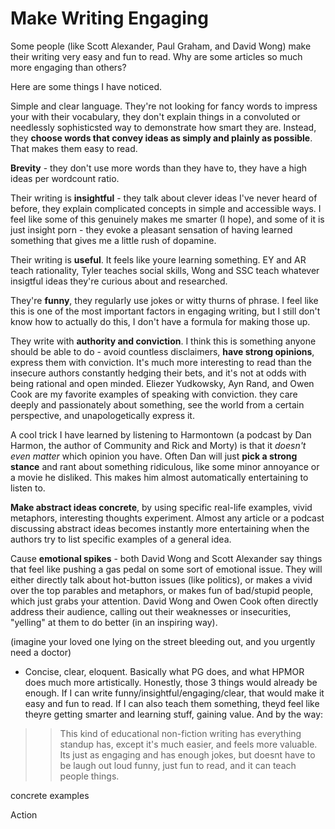 # Make Writing Engaging
Some people (like Scott Alexander, Paul Graham, and David Wong) make their writing very easy and fun to read. Why are some articles so much more engaging than others?

Here are some things I have noticed.

Simple and clear language. They're not looking for fancy words to impress your with their vocabulary, they don't explain things in a convoluted or needlessly sophisticsted way to demonstrate how smart they are. Instead, they **choose words that convey ideas as simply and plainly as possible**. That makes them easy to read.

**Brevity** - they don't use more words than they have to, they have a high ideas per wordcount ratio.

Their writing is **insightful** - they talk about clever ideas I've never heard of before, they explain complicated concepts in simple and accessible ways. I feel like some of this genuinely makes me smarter (I hope), and some of it is just insight porn - they evoke a pleasant sensation of having learned something that gives me a little rush of dopamine.

Their writing is **useful**. It feels like youre learning something. EY and AR teach rationality, Tyler teaches social skills, Wong and SSC teach whatever insigtful ideas they're curious about and researched.

They're **funny**, they regularly use jokes or witty thurns of phrase. I feel like this is one of the most important factors in engaging writing, but I still don't know how to actually do this, I don't have a formula for making those up.

They write with **authority and conviction**. I think this is something anyone should be able to do - avoid countless disclaimers, **have strong opinions**, express them with conviction. It's much more interesting to read than the insecure authors constantly hedging their bets, and it's not at odds with being rational and open minded. Eliezer Yudkowsky, Ayn Rand, and Owen Cook are my favorite examples of speaking with conviction. they care deeply and passionately about something, see the world from a certain perspective, and unapologetically express it.

A cool trick I have learned by listening to Harmontown (a podcast by Dan Harmon, the author of Community and Rick and Morty) is that it *doesn't even matter* which opinion you have. Often Dan will just **pick a strong stance** and rant about something ridiculous, like some minor annoyance or a movie he disliked. This makes him almost automatically entertaining to listen to.

**Make abstract ideas concrete**, by using specific real-life examples, vivid metaphors, interesting thoughts experiment. Almost any article or a podcast discussing abstract ideas becomes instantly more entertaining when the authors try to list specific examples of a general idea.

Cause **emotional spikes** - both David Wong and Scott Alexander say things that feel like pushing a gas pedal on some sort of emotional issue. They will either directly talk about hot-button issues (like politics), or makes a vivid over the top parables and metaphors, or makes fun of bad/stupid people, which just grabs your attention. David Wong and Owen Cook often directly address their audience, calling out their weaknesses or insecurities, "yelling" at them to do better (in an inspiring way).

(imagine your loved one lying on the street bleeding out, and you urgently need a doctor) 


- Concise, clear, eloquent. Basically what PG does, and what HPMOR does much more artistically.
Honestly, those 3 things would already be enough. If I can write funny/insightful/engaging/clear, that would make it easy and fun to read. If I can also teach them something, theyd feel like theyre getting smarter and learning stuff, gaining value.
And by the way:
>> This kind of educational non-fiction writing has everything standup has, except it's much easier, and feels more valuable. Its just as engaging and has enough jokes, but doesnt have to be laugh out loud funny, just fun to read, and it can teach people things.


concrete examples

Action